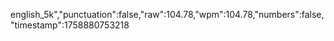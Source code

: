 english_5k","punctuation":false,"raw":104.78,"wpm":104.78,"numbers":false,"timestamp":1758880753218

